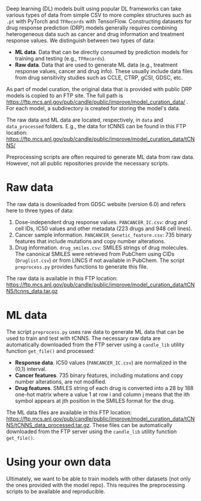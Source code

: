 Deep learning (DL) models built using popular DL frameworks can take various types of data from simple CSV to more complex structures such as `.pt` with PyTorch and `TFRecords` with TensorFlow.
Constructing datasets for drug response prediction (DRP) models generally requires combining heterogeneous data such as cancer and drug information and treatment response values.
We distinguish between two types of data:
- __ML data__. Data that can be directly consumed by prediction models for training and testing (e.g., `TFRecords`).
- __Raw data__. Data that are used to generate ML data (e.g., treatment response values, cancer and drug info). These usually include data files from drug sensitivity studies such as CCLE, CTRP, gCSI, GDSC, etc.

As part of model curation, the original data that is provided with public DRP models is copied to an FTP site. The full path is https://ftp.mcs.anl.gov/pub/candle/public/improve/model_curation_data/ . For each model, a subdirectory is created for storing the model's data.

The raw data and ML data are located, respectively, in `data` and `data_processed` folders. E.g., the data for tCNNS can be found in this FTP location: https://ftp.mcs.anl.gov/pub/candle/public/improve/model_curation_data/tCNNS/


Preprocessing scripts are often required to generate ML data from raw data. However, not all public repositories provide the necessary scripts.


# Raw data
The raw data is downloaded from GDSC website (version 6.0) and refers here to three types of data:
1) Dose-independent drug response values.
`PANCANCER_IC.csv`: drug and cell IDs, IC50 values and other metadata (223 drugs and 948 cell lines).
2) Cancer sample information. `PANCANCER_Genetic_feature.csv`: 735 binary features that include mutations and copy number alterations.
3) Drug information. `drug_smiles.csv`: SMILES strings of drug molecules. The canonical SMILES were retrieved from PubChem using CIDs (`Druglist.csv`) or from LINCS if not available in PubChem. The script `preprocess.py` provides functions to generate this file.

The raw data is available in this FTP location: https://ftp.mcs.anl.gov/pub/candle/public/improve/model_curation_data/tCNNS/tcnns_data.tar.gz


# ML data
The script `preprocess.py` uses raw data to generate ML data that can be used to train and test with tCNNS. The necessary raw data are automatically downloaded from the FTP server using a `candle_lib` utility function `get_file()` and processed:

- __Response data__. IC50 values (`PANCANCER_IC.csv`) are normalized in the (0,1) interval.
- __Cancer features__. 735 binary features, including mutations and copy number alterations, are not modified.
- __Drug features__. SMILES string of each drug is converted into a 28 by 188 one-hot matrix where a value 1 at row i and column j means that the ith symbol appears at jth position in the SMILES format for the drug.


The ML data files are available in this FTP location: https://ftp.mcs.anl.gov/pub/candle/public/improve/model_curation_data/tCNNS/tCNNS_data_processed.tar.gz. These files can be automatically downloaded from the FTP server using the `candle_lib` utility function `get_file()`.


# Using your own data
Ultimately, we want to be able to train models with other datasets (not only the ones provided with the model repo). This requires the preprocessing scripts to be available and reproducible.
